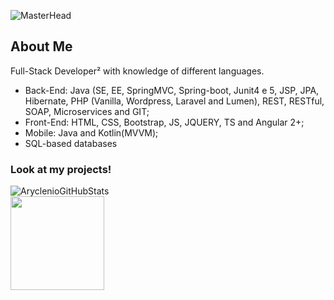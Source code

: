 ![MasterHead](https://raw.githubusercontent.com/andersonrubiojuca/Perfil/main/%C3%ADndice.png)

## About Me
Full-Stack Developer² with knowledge of different languages.
* Back-End: Java (SE, EE, SpringMVC, Spring-boot, Junit4 e 5, JSP, JPA, Hibernate, PHP (Vanilla, Wordpress, Laravel and Lumen), REST, RESTful, SOAP, Microservices and GIT;
* Front-End: HTML, CSS, Bootstrap, JS, JQUERY, TS and Angular 2+;
* Mobile: Java and Kotlin(MVVM);
* SQL-based databases

### Look at my projects!


 ![AryclenioGitHubStats](https://github-readme-stats.vercel.app/api?username=andersonrubiojuca&show_icons=true)  
<img height="150em" src="https://github-readme-stats.vercel.app/api/top-langs/?username=andersonrubiojuca&layout=compact&hide=php" />   

